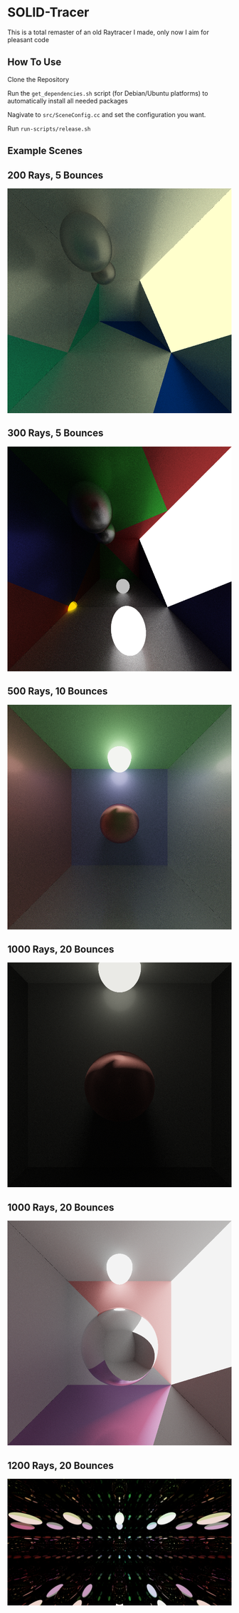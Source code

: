 # SOLID-Tracer
This is a total remaster of an old Raytracer I made, only now I aim for pleasant code

## How To Use 
Clone the Repository

Run the `get_dependencies.sh` script (for Debian/Ubuntu platforms) to automatically install all needed packages

Nagivate to `src/SceneConfig.cc` and set the configuration you want.

Run `run-scripts/release.sh`

## Example Scenes
## 200 Rays, 5 Bounces
![Example Scene 1](scenes/FirstDecent.png)

## 300 Rays, 5 Bounces

![Example Scene 2](scenes/MultiColour.png)

## 500 Rays, 10 Bounces 

![Example Scene 3](scenes/SimpleColour.png)

## 1000 Rays, 20 Bounces 

![Example Scene 4](scenes/RedSphereDarkRoom.png)

## 1000 Rays, 20 Bounces 

![Example Scene 5](scenes/StunningPink.png)

## 1200 Rays, 20 Bounces

![Example Scene 6](scenes/MirrorsAllAround.png)
